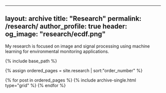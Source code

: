 
---
layout: archive
title: "Research"
permalink: /research/
author_profile: true
header:
  og_image: "research/ecdf.png"
---

My research is focused on image and signal processing using machine learning for environmental monitoring applications.


<nbsp>

{% include base_path %}

{% assign ordered_pages = site.research | sort:"order_number" %}

{% for post in ordered_pages %}
  {% include archive-single.html type="grid" %}
{% endfor %}
